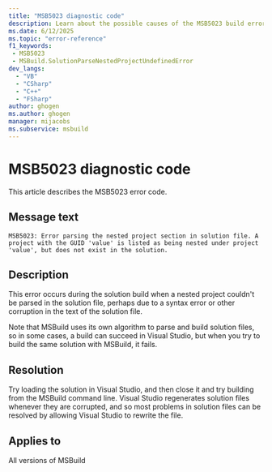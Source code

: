 ```yaml
---
title: "MSB5023 diagnostic code"
description: Learn about the possible causes of the MSB5023 build error, and get troubleshooting tips.
ms.date: 6/12/2025
ms.topic: "error-reference"
f1_keywords:
 - MSB5023
 - MSBuild.SolutionParseNestedProjectUndefinedError
dev_langs:
  - "VB"
  - "CSharp"
  - "C++"
  - "FSharp"
author: ghogen
ms.author: ghogen
manager: mijacobs
ms.subservice: msbuild
---
```


# MSB5023 diagnostic code

<!-- :::ErrorDefinitionDescription::: -->
<!-- :::editable-content name="introDescription"::: -->
This article describes the MSB5023 error code.
<!-- :::editable-content-end::: -->

## Message text

<!-- :::editable-content name="messageText"::: -->
`MSB5023: Error parsing the nested project section in solution file. A project with the GUID 'value' is listed as being nested under project 'value', but does not exist in the solution.`
<!-- :::editable-content-end::: -->
<!-- MSB5023: Error parsing the nested project section in solution file. A project with the GUID "{0}" is listed as being nested under project "{1}", but does not exist in the solution. -->

<!-- :::editable-content name="postOutputDescription"::: -->
<!--
{StrBegin="MSB5023: "}UE: The solution filename is provided separately to loggers.
-->
## Description

This error occurs during the solution build when a nested project couldn't be parsed in the solution file, perhaps due to a syntax error or other corruption in the text of the solution file.

Note that MSBuild uses its own algorithm to parse and build solution files, so in some cases, a build can succeed in Visual Studio, but when you try to build the same solution with MSBuild, it fails.

## Resolution

Try loading the solution in Visual Studio, and then close it and try building from the MSBuild command line. Visual Studio regenerates solution files whenever they are corrupted, and so most problems in solution files can be resolved by allowing Visual Studio to rewrite the file.
<!-- :::editable-content-end::: -->
<!-- :::ErrorDefinitionDescription-end::: -->

## Applies to

All versions of MSBuild
